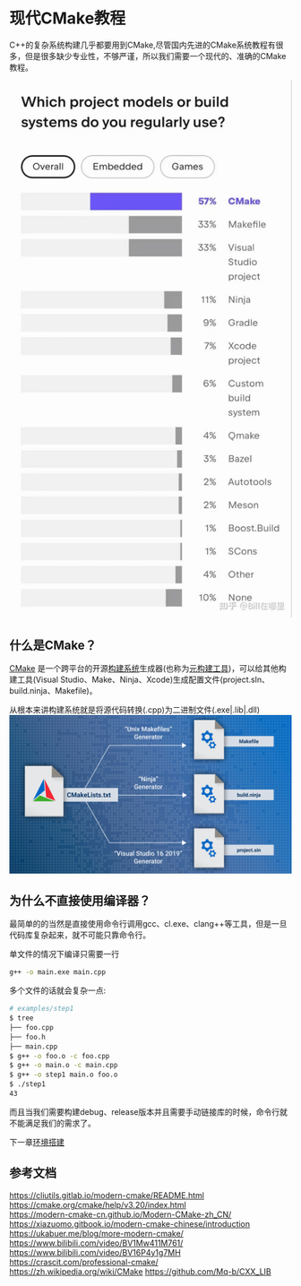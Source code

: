 # 现代CMake教程
C++的复杂系统构建几乎都要用到CMake,尽管国内先进的CMake系统教程有很多，但是很多缺少专业性，不够严谨，所以我们需要一个现代的、准确的CMake教程。

![cmake](img/cmakerate.png)

## 什么是CMake？
[CMake](https://cmake.org/) 是一个跨平台的开源[构建系统](https://cmake.org/cmake/help/latest/manual/cmake-buildsystem.7.html#introduction)生成器(也称为[元构建工具](https://en.wikipedia.org/wiki/List_of_build_automation_software))，可以给其他构建工具(Visual Studio、Make、Ninja、Xcode)生成配置文件(project.sln、build.ninja、Makefile)。

从根本来讲构建系统就是将源代码转换(.cpp)为二进制文件(.exe|.lib|.dll)
![public/Single_Source_Build.png](img/Single_Source_Build.png)

## 为什么不直接使用编译器？
最简单的的当然是直接使用命令行调用gcc、cl.exe、clang++等工具，但是一旦代码库复杂起来，就不可能只靠命令行。

单文件的情况下编译只需要一行
```bash
g++ -o main.exe main.cpp
```

多个文件的话就会复杂一点:
```bash
# examples/step1
$ tree
├── foo.cpp
├── foo.h
├── main.cpp
$ g++ -o foo.o -c foo.cpp
$ g++ -o main.o -c main.cpp 
$ g++ -o step1 main.o foo.o
$ ./step1 
43
```
而且当我们需要构建debug、release版本并且需要手动链接库的时候，命令行就不能满足我们的需求了。

下一章[环境搭建](环境搭建.md)
## 参考文档
https://cliutils.gitlab.io/modern-cmake/README.html  
https://cmake.org/cmake/help/v3.20/index.html      
https://modern-cmake-cn.github.io/Modern-CMake-zh_CN/
https://xiazuomo.gitbook.io/modern-cmake-chinese/introduction
https://ukabuer.me/blog/more-modern-cmake/
https://www.bilibili.com/video/BV1Mw411M761/
https://www.bilibili.com/video/BV16P4y1g7MH
https://crascit.com/professional-cmake/
https://zh.wikipedia.org/wiki/CMake
https://github.com/Mq-b/CXX_LIB